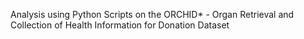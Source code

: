 Analysis using Python Scripts on the ORCHID* - Organ Retrieval and Collection of Health Information for Donation Dataset

